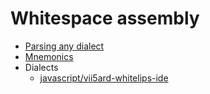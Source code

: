 # Whitespace assembly

- [Parsing any dialect](parsing.md)
- [Mnemonics](mnemonics.md)
- Dialects
  - [javascript/vii5ard-whitelips-ide](whitelips.md)
